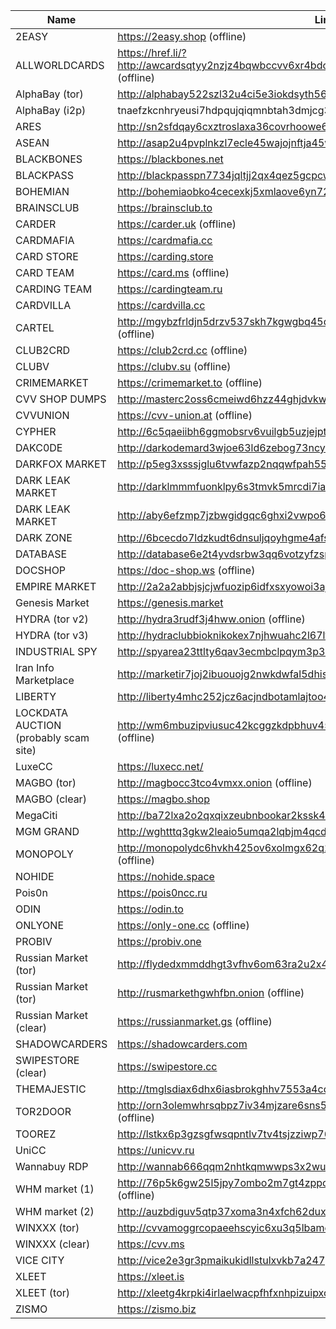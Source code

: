|Name|Link|
| ------ | ------ |
|2EASY| https://2easy.shop (offline)|
|ALLWORLDCARDS| https://href.li/?http://awcardsqtyy2nzjz4bqwbccvv6xr4bdcwcgfyewd7gsx5mhh63c2lsad.onion (offline)|
|AlphaBay (tor)| http://alphabay522szl32u4ci5e3iokdsyth56ei7rwngr2wm7i5jo54j2eid.onion|
|AlphaBay (i2p)| tnaefzkcnhryeusi7hdpqujqiqmnbtah3dmjcg3gvezohunjuxbq.b32.i2p|
|ARES| http://sn2sfdqay6cxztroslaxa36covrhoowe6a5xug6wlm6ek7nmeiujgvad.onion|
|ASEAN| http://asap2u4pvplnkzl7ecle45wajojnftja45wvovl3jrvhangeyq67ziid.onion|
|BLACKBONES| https://blackbones.net|
|BLACKPASS| http://blackpasspn7734jqltjj2qx4qez5gcpcwujuugymky3lzcmmcfpzbyd.onion|
|BOHEMIAN| http://bohemiaobko4cecexkj5xmlaove6yn726dstp5wfw4pojjwp6762paqd.onion|
|BRAINSCLUB| https://brainsclub.to|
|CARDER| https://carder.uk (offline)|
|CARDMAFIA| https://cardmafia.cc|
|CARD STORE| https://carding.store|
|CARD TEAM| https://card.ms (offline)|
|CARDING TEAM| https://cardingteam.ru|
|CARDVILLA| https://cardvilla.cc|
|CARTEL| http://mgybzfrldjn5drzv537skh7kgwgbq45dwha67r4elda4vl7m6qul5xqd.onion (offline)|
|CLUB2CRD|https://club2crd.cc (offline)|
|CLUBV |https://clubv.su (offline)|
|CRIMEMARKET|https://crimemarket.to (offline)|
|CVV SHOP DUMPS|http://masterc2oss6cmeiwd6hzz44ghjdvkw2og6zv5iczcrssrbkrbuhn3qd.onion|
|CVVUNION|https://cvv-union.at (offline)|
|CYPHER| http://6c5qaeiibh6ggmobsrv6vuilgb5uzjejpt2n3inoz2kv2sgzocymdvyd.onion|
|DAKC0DE| http://darkodemard3wjoe63ld6zebog73ncy77zb2iwjtdjam4xwvpjmjitid.onion (offline)|
|DARKFOX MARKET| http://p5eg3xsssjglu6tvwfazp2nqqwfpah55wr3ljil2bezp5shix5ruqsqd.onion|
|DARK LEAK MARKET| http://darklmmmfuonklpy6s3tmvk5mrcdi7iapaw6eka45esmoryiiuug6aid.onion|
|DARK LEAK MARKET| http://aby6efzmp7jzbwgidgqc6ghxi2vwpo6d7eaood5xuoxutrfofsmzcjqd.onion|
|DARK ZONE| http://6bcecdo7ldzkudt6dnsuljqoyhgme4afsnytarre5nucjhgzmrn4txad.onion (offline)|
|DATABASE| http://database6e2t4yvdsrbw3qq6votzyfzspaso7sjga2tchx6tov23nsid.onion|
|DOCSHOP| https://doc-shop.ws (offline)|
|EMPIRE MARKET| http://2a2a2abbjsjcjwfuozip6idfxsxyowoi3ajqyehqzfqyxezhacur7oyd.onion|
|Genesis Market| https://genesis.market|
|HYDRA (tor v2)| http://hydra3rudf3j4hww.onion (offline)|
|HYDRA (tor v3)| http://hydraclubbioknikokex7njhwuahc2l67lfiz7z36md2jvopda7nchid.onion (offline)|
|INDUSTRIAL SPY| http://spyarea23ttlty6qav3ecmbclpqym3p32lksanoypvrqm6j5onstsjad.onion/user/login |
|Iran Info Marketplace | http://marketir7joj2ibuouojg2nwkdwfal5dhisp3g246jl4ur7r7zfvloid.onion |
|LIBERTY| http://liberty4mhc252jcz6acjndbotamlajtoo43qcmz4i62lc4b2ol4aeyd.onion (offline)|
|LOCKDATA AUCTION (probably scam site)| http://wm6mbuzipviusuc42kcggzkdpbhuv45sn7olyamy6mcqqked3waslbqd.onion (offline)|
|LuxeCC| https://luxecc.net/ | 
|MAGBO (tor)| http://magbocc3tco4vmxx.onion (offline)|
|MAGBO (clear)| https://magbo.shop|
|MegaCiti | http://ba72lxa2o2qxqixzeubnbookar2kssk42ds63m2qvlnr7b4oqtyayvad.onion |
|MGM GRAND| http://wghtttq3gkw2leaio5umqa2lqbjm4qcdhr4v5jj3ftirohx3hfp62eyd.onion|
|MONOPOLY| http://monopolydc6hvkh425ov6xolmgx62q2tgown55zvhpngh75tz5xkzfyd.onion (offline)|
|NOHIDE| https://nohide.space|
|Pois0n| https://pois0ncc.ru|
|ODIN| https://odin.to|
|ONLYONE| https://only-one.cc (offline)|
|PROBIV|https://probiv.one|
|Russian Market (tor)| http://flydedxmmddhgt3vfhv6om63ra2u2x4jxginulhxb6nzcnj3wwgavwyd.onion|
|Russian Market (tor)| http://rusmarkethgwhfbn.onion (offline)|
|Russian Market (clear)| https://russianmarket.gs (offline)|
|SHADOWCARDERS| https://shadowcarders.com|
|SWIPESTORE (clear)| https://swipestore.cc|
|THEMAJESTIC| http://tmglsdiax6dhx6iasbrokghhv7553a4cqc374tcgkvgl3xmp6z5t5myd.onion|
|TOR2DOOR| http://orn3olemwhrsqbpz7iv34mjzare6sns5z75rea3qzwqlle76wxsdzeqd.onion (offline)|
|TOOREZ| http://lstkx6p3gzsgfwsqpntlv7tv4tsjzziwp76gvkaxx2mqe3whvlp243id.onion (offline)|
|UniCC| https://unicvv.ru|
|Wannabuy RDP|http://wannab666qqm2nhtkqmwwps3x2wu2bv33ayvmf4jyb6g3ibmitdzkcyd.onion|
|WHM market (1)| http://76p5k6gw25l5jpy7ombo2m7gt4zppowbz47sizvlzkigvnyhhc26znyd.onion (offline)|
|WHM market (2)| http://auzbdiguv5qtp37xoma3n4xfch62duxtdiu4cfrrwbxgckipd4aktxid.onion (offline)|
|WINXXX (tor)| http://cvvamoggrcopaeehscyic6xu3q5lbameo3kv3q3ptpfa5bsq2vrbjsad.onion|
|WINXXX (clear)| https://cvv.ms|
|VICE CITY| http://vice2e3gr3pmaikukidllstulxvkb7a247gkguihzvyk3gqwdpolqead.onion|
|XLEET| https://xleet.is|
|XLEET (tor)| http://xleetg4krpki4irlaelwacpfhfxnhpizuipxc7f3aztu7265fqvinfad.onion|
|ZISMO| https://zismo.biz|
